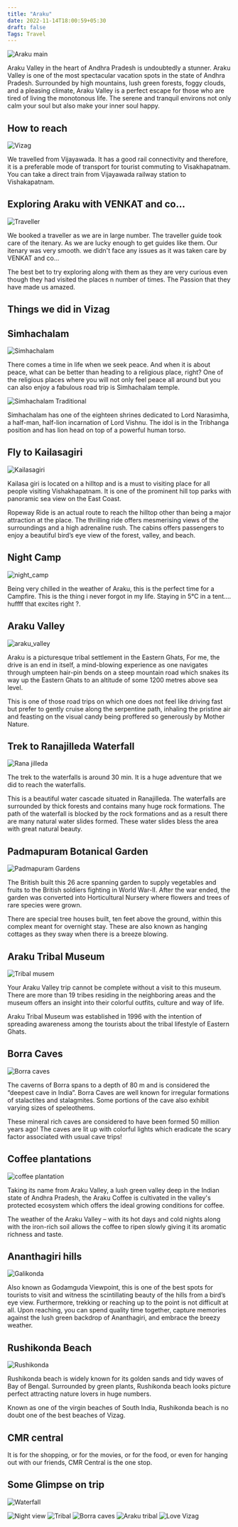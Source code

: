 ```yaml
---
title: "Araku"
date: 2022-11-14T18:00:59+05:30
draft: false
Tags: Travel
---
```


![Araku main](/images/araku/araku_main.jpeg)

Araku Valley in the heart of Andhra Pradesh is undoubtedly a stunner.  Araku Valley is one of the most spectacular vacation spots in the state of Andhra Pradesh. Surrounded by high mountains, lush green forests, foggy clouds, and a pleasing climate, Araku Valley is a perfect escape for those who are tired of living the monotonous life. The serene and tranquil environs not only calm your soul but also make your inner soul happy.

## How to reach

![Vizag](/images/araku/how_to_reach.jpeg)

We travelled from Vijayawada. It has a good rail connectivity and therefore, it is a preferable mode of transport for tourist commuting to Visakhapatnam. You can take a direct train from Vijayawada railway station to Vishakapatnam.

## Exploring Araku with VENKAT and co...

![Traveller](/images/araku/traveller.jpeg)

We booked a traveller as we are in large number. The traveller guide took care of the itenary.
As we are lucky enough to get guides like them. Our itenary was very smooth. we didn't face any issues as it was taken care by VENKAT and co...

The best bet to try exploring along with them as they are very curious even though they had visited the places n number of times. The Passion that they have made us amazed.

## Things we did in Vizag

## Simhachalam

![Simhachalam](/images/araku/simhachalam.jpeg)

There comes a time in life when we seek peace. And when it is about peace, what can be better than heading to a religious place, right? One of the religious places where you will not only feel peace all around but you can also enjoy a fabulous road trip is Simhachalam temple.

![Simhachalam Traditional](/images/araku/simhachalam_traditional.jpeg)

Simhachalam has one of the eighteen shrines dedicated to Lord Narasimha, a half-man, half-lion incarnation of Lord Vishnu. The idol is in the Tribhanga position and has lion head on top of a powerful human torso.

## Fly to Kailasagiri

![Kailasagiri](/images/araku/kailasagiri.jpeg)

Kailasa giri is located on a hilltop and is a must to visiting place for all people visiting Vishakhapatnam. It is one of the prominent hill top parks with panoramic sea view on the East Coast. 

Ropeway Ride is an actual route to reach the hilltop other than being a major attraction at the place. The thrilling ride offers mesmerising views of the surroundings and a high adrenaline rush. The cabins offers passengers to enjoy a beautiful bird’s eye view of the forest, valley, and beach.

## Night Camp

![night_camp](/images/araku/night_camp.jpeg)

Being very chilled in the weather of Araku, this is the perfect time for a Campfire. This is the thing i never forgot in my life. Staying in 5°C in a tent.... huffff that excites right ?.

## Araku Valley

![araku_valley](/images/araku/araku_valley.jpeg)

Araku is a picturesque tribal settlement in the Eastern Ghats, For me, the drive is an end in itself, a mind-blowing experience as one navigates through umpteen hair-pin bends on a steep mountain road which snakes its way up the Eastern Ghats to an altitude of some 1200 metres above sea level.  

This is one of those road trips on which one does not feel like driving fast but prefer to gently cruise along the serpentine path, inhaling the pristine air and feasting on the visual candy being proffered so generously by Mother Nature.

## Trek to Ranajilleda Waterfall

![Rana jilleda](/images/araku/ranajilleda_falls.jpeg)

The trek to the waterfalls is around 30 min. It is a huge adventure that we did to reach the waterfalls.

This is a beautiful water cascade situated in Ranajilleda. The waterfalls are surrounded by thick forests and contains many huge rock formations. The path of the waterfall is blocked by the rock formations and as a result there are many natural water slides formed. These water slides bless the area with great natural beauty.

## Padmapuram Botanical Garden

![Padmapuram Gardens](/images/araku/padmapuram_gardens.jpeg)

The British built this 26 acre spanning garden to supply vegetables and fruits to the British soldiers fighting in World War-II. After the war ended, the garden was converted into Horticultural Nursery where flowers and trees of rare species were grown. 

There are special tree houses built, ten feet above the ground, within this complex meant for overnight stay. These are also known as hanging cottages as they sway when there is a breeze blowing.

## Araku Tribal Museum

![Tribal musem](/images/araku/tribal_museum_mine.jpeg)

Your Araku Valley trip cannot be complete without a visit to this museum. There are more than 19 tribes residing in the neighboring areas and the museum offers an insight into their colorful outfits, culture and way of life.

 Araku Tribal Museum was established in 1996 with the intention of spreading awareness among the tourists about the tribal lifestyle of Eastern Ghats.

## Borra Caves

![Borra caves](/images/araku/borra_caves.jpeg)

The caverns of Borra spans to a depth of 80 m and is considered the “deepest cave in India”. Borra Caves are well known for irregular formations of stalactites and stalagmites. Some portions of the cave also exhibit varying sizes of speleothems. 

These mineral rich caves are considered to have been formed 50 million years ago! The caves are lit up with colorful lights which eradicate the scary factor associated with usual cave trips!

## Coffee plantations

![coffee plantation](/images/araku/coffee_plantation.jpeg)

Taking its name from Araku Valley, a lush green valley deep in the Indian state of Andhra Pradesh, the Araku Coffee is cultivated in the valley's protected ecosystem which offers the ideal growing conditions for coffee. 

The weather of the Araku Valley – with its hot days and cold nights along with the iron-rich soil allows the coffee to ripen slowly giving it its aromatic richness and taste.

## Ananthagiri hills

![Galikonda](/images/araku/galikonda.jpeg)

Also known as Godamguda Viewpoint, this is one of the best spots for tourists to visit and witness the scintillating beauty of the hills from a bird’s eye view. Furthermore, trekking or reaching up to the point is not difficult at all. Upon reaching, you can spend quality time together, capture memories against the lush green backdrop of Ananthagiri, and embrace the breezy weather.

## Rushikonda Beach

![Rushikonda](/images/araku/rushikonda_beach.jpeg)

Rushikonda beach is widely known for its golden sands and tidy waves of Bay of Bengal. Surrounded by green plants, Rushikonda beach looks picture perfect attracting nature lovers in huge numbers.

Known as one of the virgin beaches of South India, Rushikonda beach is no doubt one of the best beaches of Vizag.

## CMR central

It is for the shopping, or for the movies, or for the food, or even for hanging out with our friends, CMR Central is the one stop.


## Some Glimpse on trip

![Waterfall](/images/araku/waterfall.jpeg)

![Night view](/images/araku/night_view.jpeg)
![Tribal](/images/araku/tribal.jpeg)
![Borra caves](/images/araku/borra_caves_main.jpeg)
![Araku tribal](/images/araku/araku_tribal.jpeg)
![Love Vizag](/images/araku/love_vizag.jpeg)
